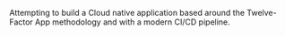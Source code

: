 Attempting to build a Cloud native application based around the Twelve-Factor App methodology and with a modern CI/CD pipeline.
